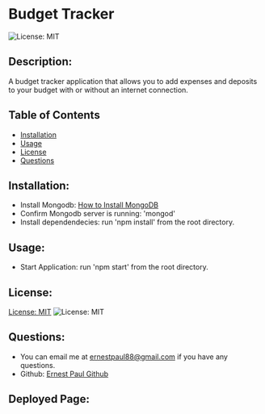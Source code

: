 # Budget Tracker
![License: MIT](https://img.shields.io/badge/license-MIT-blue)

## Description:
A budget tracker application that allows you to add expenses and deposits to your budget with or without an internet connection.

## Table of Contents

- [Installation](#installation)
- [Usage](#usage)
- [License](#license)
- [Questions](#questions)

## Installation:

- Install Mongodb: [How to Install MongoDB](https://coding-boot-camp.github.io/full-stack/mongodb/how-to-install-mongodb)
- Confirm Mongodb server is running: 'mongod'
- Install dependendecies: run 'npm install' from the root directory.

## Usage:

- Start Application: run 'npm start' from the root directory.

## License:

[License: MIT](https://choosealicense.com/licenses/mit/) 
 ![License: MIT](https://img.shields.io/badge/license-MIT-blue)

## Questions:

- You can email me at ernestpaul88@gmail.com if you have any questions.
- Github: [Ernest Paul Github](https://github.com/ernestpaul88)

## Deployed Page:

